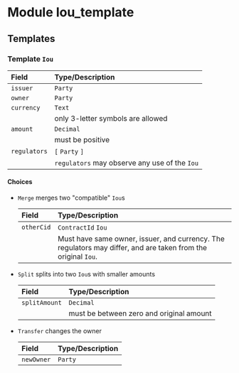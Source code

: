 # Module Iou_template



## Templates

### Template `Iou`


| Field        | Type/Description |
| :----------- | :----------------
| `issuer`     | `Party` |
| `owner`      | `Party` |
| `currency`   | `Text` |
|              | only 3-letter symbols are allowed |
| `amount`     | `Decimal` |
|              | must be positive |
| `regulators` | `[` `Party` `]` |
|              | `regulators` may observe any use of the `Iou` |



  #### Choices

* `Merge`
  merges two "compatible" `Iou`s

  | Field      | Type/Description |
  | :--------- | :----------------
  | `otherCid` | `ContractId` `Iou` |
  |            | Must have same owner, issuer, and currency. The regulators may differ, and are taken from the original `Iou`. |

* `Split`
  splits into two `Iou`s with
  smaller amounts

  | Field         | Type/Description |
  | :------------ | :----------------
  | `splitAmount` | `Decimal` |
  |               | must be between zero and original amount |

* `Transfer`
  changes the owner

  | Field      | Type/Description |
  | :--------- | :----------------
  | `newOwner` | `Party` |




